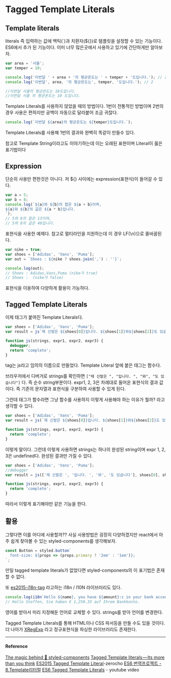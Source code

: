 # Tagged Template Literals

## Template literals

literals 즉 입력하는 값에 백틱(`)과 치환자(\${})로 템플릿을 설정할 수 있는 기능이다. ES6에서 추가 된 기능이다. 이미 너무 많은곳에서 사용하고 있기에 간단하게만 알아보자.

```js
var area = '서울';
var temper = 10;

console.log('이번달 ' + area + '의 평균온도는 ' + temper + '도입니다.'); // 1
console.log('이번달', area, '의 평균온도는', temper, '도입니다.'); // 2

//이번달 서울의 평균온도는 10도입니다.
//이번달 서울 의 평균온도는 10 도입니다.
```

Template Literals를 사용하지 않았을 때의 방법이다. 1번이 전통적인 방법이며 2번의 경우 사용은 편하지만 공백이 자동으로 달라붙어 조금 귀찮다.

```js
console.log(`이번달 ${area}의 평균온도는 ${temper}도입니다.`);
```

Template Literals를 사용해 1번의 결과와 완벽히 똑같이 만들수 있다.

참고로 Template String이라고도 이야기하는데 이는 오래된 표현이며 Literal이 옳은 표기법이다

## Expression

단순히 사용만 편한것은 아니다. 저 \${} 사이에는 expression(표현식)이 들어갈 수 있다.

```js
var a = 5;
var b = 8;
console.log(`${a}와 ${b}의 합은 ${a + b}이며,
${a}와 ${b}의 곱은 ${a * b}입니다.
`);
// 5와 8의 합은 13이며,
// 5와 8의 곱은 40입니다.
```

표현식을 사용한 예제다. 참고로 멀티라인을 지원하는데 이 경우 LF(\n)으로 줄바꿈된다.

```js
var nike = true;
var shoes = ['Adidas', 'Vans', 'Puma'];
var out = `Shoes : ${nike ? shoes.join(',') : ''}`;

console.log(out);
// Shoes : Adidas,Vans,Puma (nike가 true)
// Shoes :  (nike가 false)
```

표현식을 이용하여 다양하게 활용이 가능하다.

## Tagged Template Literals

이제 태그가 붙여진 Template Literals다.

```js
var shoes = ['Adidas', 'Vans', 'Puma'];
var result = js`제 신발은 ${shoes[0]}입니다. ${shoes[1]}와${shoes[2]}도 있습니다`;

function js(strings, expr1, expr2, expr3) {
  debugger;
  return 'complete';
}
```

tag는 js라고 임의의 이름으로 만들었다. Template Literal 앞에 붙은 태그는 함수다.

브라우저에서 디버거로 strings를 확인하면 `["제 신발은 ", "입니다. ", "와", "도 있습니다"]` 다. 즉 순수 string부분이다. expr1, 2, 3은 차례대로 들어온 표현식의 결과 값이다. 즉 기존의 문자열과 표현식을 구분하여 사용할 수 있게 된다.

그런데 태그가 함수라면 그냥 함수를 사용하지 이렇게 사용해야 하는 이유가 뭘까? 라고 생각할 수 있다.

```js
var shoes = ['Adidas', 'Vans', 'Puma'];
var result = js(`제 신발은 ${shoes[0]}입니다. ${shoes[1]}와${shoes[2]}도 있습니다`);

function js(strings, expr1, expr2, expr3) {
  return 'complete';
}
```

이렇게 말이다. 그런데 이렇게 사용하면 strings는 하나의 완성된 string이며 expr 1, 2, 3은 undefined다. 완성된 결과만 가질 수 있다.

```js
var shoes = ['Adidas', 'Vans', 'Puma'];
//debugger
var result = js(['제 신발은 ', '입니다. ', '와', '도 있습니다'], shoes[0], shoes[1], shoes[2]);

function js(strings, expr1, expr2, expr3) {
  return 'complete';
}
```

따라서 이렇게 표기해야만 같은 기능을 한다.

## 활용

그렇다면 이를 어디에 사용할까?? 사실 사용방법은 굉장히 다양하겠지만 react에서 아주 쉽게 찾아볼 수 있는 styled-components를 생각해보자.

```js
const Button = styled.button`
  font-size: ${props => (props.primary ? '2em' : '1em')};
`;
```

만일 tagged template literals가 없었다면 styled-components의 이 표기법은 존재할 수 없다.

또 [es2015-i18n-tag](https://github.com/skolmer/es2015-i18n-tag) 라고하는 i18n / l10N 라이브러리도 있다.

```js
console.log(i18n`Hello ${name}, you have ${amount}:c in your bank account.`);
// Hallo Steffen, Sie haben € 1,250.33 auf Ihrem Bankkonto.
```

영어를 받아서 미리 지정해둔 언어로 교체할 수 있다. strings를 받아 언어를 변경한다.

Tagged Template Literals를 통해 HTML이나 CSS 파서등을 만들 수도 있을 것이다. 더 나아가 [XRegExp](http://xregexp.com/) 라고 정규표현식을 파싱한 라이브러리도 존재한다.

---

#### Reference

[The magic behind 💅 styled-components](https://mxstbr.blog/2016/11/styled-components-magic-explained/)
[Tagged Template literals — Its more than you think](https://codeburst.io/javascript-es6-tagged-template-literals-a45c26e54761)
[ES2015 Tagged Template Literal](https://www.zerocho.com/category/ECMAScript/post/5aa7ecc772adcb001b2ed6f3)-zerocho
[ES6 번역프로젝트 - 8.Template리터럴](https://github.com/ES678/Exploring-ES6/blob/master/08%20Template%20%EB%A6%AC%ED%84%B0%EB%9F%B4/README.md)
[ES6 Tagged Template Literals](https://www.youtube.com/watch?v=c9j0avG5L4c&t=335s) - youtube video
